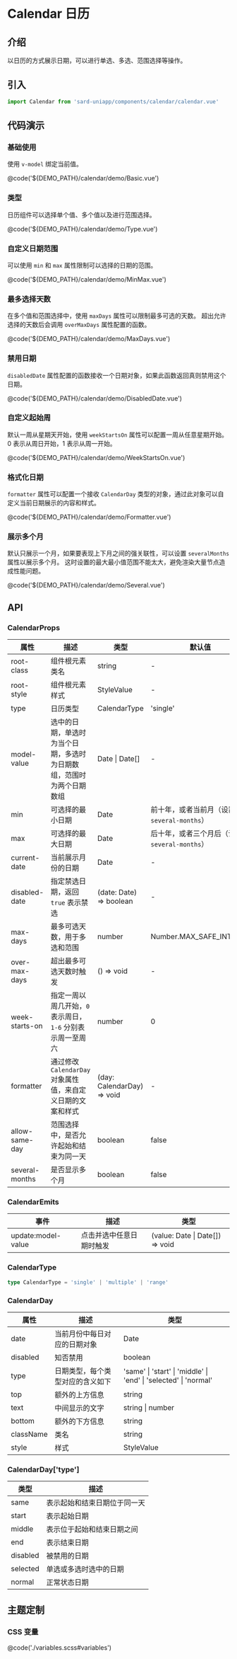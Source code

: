 # Calendar 日历

## 介绍

以日历的方式展示日期，可以进行单选、多选、范围选择等操作。

## 引入

```ts
import Calendar from 'sard-uniapp/components/calendar/calendar.vue'
```

## 代码演示

### 基础使用

使用 `v-model` 绑定当前值。

@code('${DEMO_PATH}/calendar/demo/Basic.vue')

### 类型

日历组件可以选择单个值、多个值以及进行范围选择。

@code('${DEMO_PATH}/calendar/demo/Type.vue')

### 自定义日期范围

可以使用 `min` 和 `max` 属性限制可以选择的日期的范围。

@code('${DEMO_PATH}/calendar/demo/MinMax.vue')

### 最多选择天数

在多个值和范围选择中，使用 `maxDays` 属性可以限制最多可选的天数。
超出允许选择的天数后会调用 `overMaxDays` 属性配置的函数。

@code('${DEMO_PATH}/calendar/demo/MaxDays.vue')

### 禁用日期

`disabledDate` 属性配置的函数接收一个日期对象，如果此函数返回真则禁用这个日期。

@code('${DEMO_PATH}/calendar/demo/DisabledDate.vue')

### 自定义起始周

默认一周从星期天开始，使用 `weekStartsOn` 属性可以配置一周从任意星期开始。
0 表示从周日开始，1 表示从周一开始。

@code('${DEMO_PATH}/calendar/demo/WeekStartsOn.vue')

### 格式化日期

`formatter` 属性可以配置一个接收 `CalendarDay` 类型的对象，通过此对象可以自定义当前日期展示的内容和样式。

@code('${DEMO_PATH}/calendar/demo/Formatter.vue')

### 展示多个月

默认只展示一个月，如果要表现上下月之间的强关联性，可以设置 `severalMonths` 属性以展示多个月。
这时设置的最大最小值范围不能太大，避免渲染大量节点造成性能问题。

@code('${DEMO_PATH}/calendar/demo/Several.vue')

## API

### CalendarProps

| 属性           | 描述                                                                 | 类型                       | 默认值                                          |
| -------------- | -------------------------------------------------------------------- | -------------------------- | ----------------------------------------------- |
| root-class     | 组件根元素类名                                                       | string                     | -                                               |
| root-style     | 组件根元素样式                                                       | StyleValue                 | -                                               |
| type           | 日历类型                                                             | CalendarType               | 'single'                                        |
| model-value    | 选中的日期，单选时为当个日期，多选时为日期数组，范围时为两个日期数组 | Date \| Date[]             | -                                               |
| min            | 可选择的最小日期                                                     | Date                       | 前十年，或者当前月（设置了 `several-months`）   |
| max            | 可选择的最大日期                                                     | Date                       | 后十年，或者三个月后（设置了 `several-months`） |
| current-date   | 当前展示月份的日期                                                   | Date                       | -                                               |
| disabled-date  | 指定禁选日期，返回 `true` 表示禁选                                   | (date: Date) => boolean    | -                                               |
| max-days       | 最多可选天数，用于多选和范围                                         | number                     | Number.MAX_SAFE_INTEGER                         |
| over-max-days  | 超出最多可选天数时触发                                               | () => void                 | -                                               |
| week-starts-on | 指定一周以周几开始，`0` 表示周日，`1-6` 分别表示周一至周六           | number                     | 0                                               |
| formatter      | 通过修改 `CalendarDay` 对象属性值，来自定义日期的文案和样式          | (day: CalendarDay) => void | -                                               |
| allow-same-day | 范围选择中，是否允许起始和结束为同一天                               | boolean                    | false                                           |
| several-months | 是否显示多个月                                                       | boolean                    | false                                           |

### CalendarEmits

| 事件               | 描述                     | 类型                            |
| ------------------ | ------------------------ | ------------------------------- |
| update:model-value | 点击并选中任意日期时触发 | (value: Date \| Date[]) => void |

### CalendarType

```ts
type CalendarType = 'single' | 'multiple' | 'range'
```

### CalendarDay

| 属性      | 描述                             | 类型                                                             |
| --------- | -------------------------------- | ---------------------------------------------------------------- |
| date      | 当前月份中每日对应的日期对象     | Date                                                             |
| disabled  | 知否禁用                         | boolean                                                          |
| type      | 日期类型，每个类型对应的含义如下 | 'same' \| 'start' \| 'middle' \| 'end' \| 'selected' \| 'normal' |
| top       | 额外的上方信息                   | string                                                           |
| text      | 中间显示的文字                   | string \| number                                                 |
| bottom    | 额外的下方信息                   | string                                                           |
| className | 类名                             | string                                                           |
| style     | 样式                             | StyleValue                                                       |

### CalendarDay['type']

| 类型     | 描述                         |
| -------- | ---------------------------- |
| same     | 表示起始和结束日期位于同一天 |
| start    | 表示起始日期                 |
| middle   | 表示位于起始和结束日期之间   |
| end      | 表示结束日期                 |
| disabled | 被禁用的日期                 |
| selected | 单选或多选时选中的日期       |
| normal   | 正常状态日期                 |

## 主题定制

### CSS 变量

@code('./variables.scss#variables')
